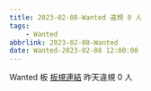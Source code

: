 ```yaml
---
title: 2023-02-08-Wanted 違規 0 人
tags:
    - Wanted
abbrlink: 2023-02-08-Wanted
date: Wanted-2023-02-08 12:00:00
---
```

Wanted 板 [板規連結](https://www.ptt.cc/bbs/Wanted/M.1608829773.A.D3B.html)
昨天違規 0 人
